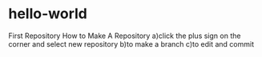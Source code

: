 # hello-world
First Repository
How to Make A Repository
  a)click the plus sign on the corner and select new repository
  b)to make a branch
  c)to edit and commit
